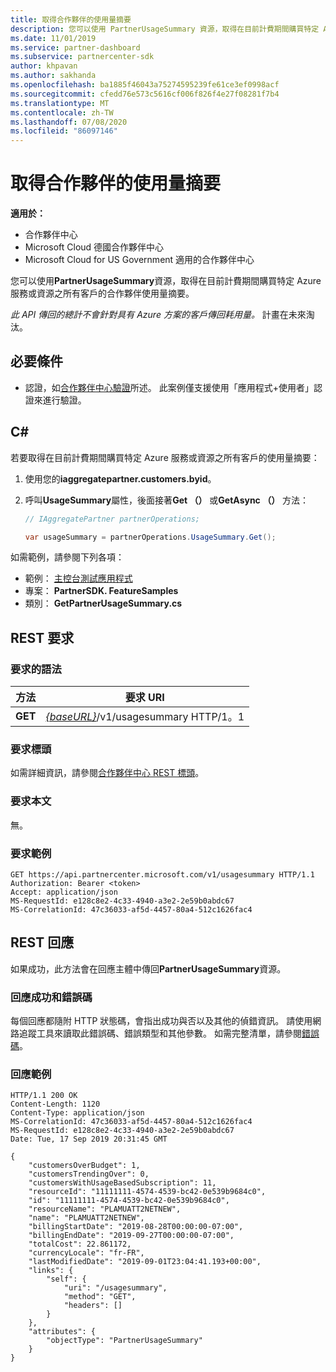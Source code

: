 ```yaml
---
title: 取得合作夥伴的使用量摘要
description: 您可以使用 PartnerUsageSummary 資源，取得在目前計費期間購買特定 Azure 服務或資源之所有客戶的合作夥伴使用量摘要。
ms.date: 11/01/2019
ms.service: partner-dashboard
ms.subservice: partnercenter-sdk
author: khpavan
ms.author: sakhanda
ms.openlocfilehash: ba1885f46043a75274595239fe61ce3ef0998acf
ms.sourcegitcommit: cfedd76e573c5616cf006f826f4e27f08281f7b4
ms.translationtype: MT
ms.contentlocale: zh-TW
ms.lasthandoff: 07/08/2020
ms.locfileid: "86097146"
---
```

# <a name="get-a-usage-summary-for-a-partner"></a>取得合作夥伴的使用量摘要

**適用於：**

- 合作夥伴中心
- Microsoft Cloud 德國合作夥伴中心
- Microsoft Cloud for US Government 適用的合作夥伴中心

您可以使用**PartnerUsageSummary**資源，取得在目前計費期間購買特定 Azure 服務或資源之所有客戶的合作夥伴使用量摘要。

*此 API 傳回的總計不會針對具有 Azure 方案的客戶傳回耗用量。* 計畫在未來淘汰。

## <a name="prerequisites"></a>必要條件

- 認證，如[合作夥伴中心驗證](partner-center-authentication.md)所述。 此案例僅支援使用「應用程式+使用者」認證來進行驗證。

## <a name="c"></a>C\#

若要取得在目前計費期間購買特定 Azure 服務或資源之所有客戶的使用量摘要：

1. 使用您的**iaggregatepartner.customers.byid**。

2. 呼叫**UsageSummary**屬性，後面接著**Get （）** 或**GetAsync （）** 方法：

    ``` csharp
    // IAggregatePartner partnerOperations;

    var usageSummary = partnerOperations.UsageSummary.Get();
    ```

如需範例，請參閱下列各項：

- 範例： [主控台測試應用程式](console-test-app.md)
- 專案： **PartnerSDK. FeatureSamples**
- 類別： **GetPartnerUsageSummary.cs**

## <a name="rest-request"></a>REST 要求

### <a name="request-syntax"></a>要求的語法

| 方法  | 要求 URI                                                         |
|---------|---------------------------------------------------------------------|
| **GET** | [*{baseURL}*](partner-center-rest-urls.md)/v1/usagesummary HTTP/1。1 |

### <a name="request-headers"></a>要求標頭

如需詳細資訊，請參閱[合作夥伴中心 REST 標頭](headers.md)。

### <a name="request-body"></a>要求本文

無。

### <a name="request-example"></a>要求範例

```http
GET https://api.partnercenter.microsoft.com/v1/usagesummary HTTP/1.1
Authorization: Bearer <token>
Accept: application/json
MS-RequestId: e128c8e2-4c33-4940-a3e2-2e59b0abdc67
MS-CorrelationId: 47c36033-af5d-4457-80a4-512c1626fac4
```

## <a name="rest-response"></a>REST 回應

如果成功，此方法會在回應主體中傳回**PartnerUsageSummary**資源。

### <a name="response-success-and-error-codes"></a>回應成功和錯誤碼

每個回應都隨附 HTTP 狀態碼，會指出成功與否以及其他的偵錯資訊。 請使用網路追蹤工具來讀取此錯誤碼、錯誤類型和其他參數。 如需完整清單，請參閱[錯誤碼](error-codes.md)。

### <a name="response-example"></a>回應範例

```http
HTTP/1.1 200 OK
Content-Length: 1120
Content-Type: application/json
MS-CorrelationId: 47c36033-af5d-4457-80a4-512c1626fac4
MS-RequestId: e128c8e2-4c33-4940-a3e2-2e59b0abdc67
Date: Tue, 17 Sep 2019 20:31:45 GMT

{
    "customersOverBudget": 1,
    "customersTrendingOver": 0,
    "customersWithUsageBasedSubscription": 11,
    "resourceId": "11111111-4574-4539-bc42-0e539b9684c0",
    "id": "11111111-4574-4539-bc42-0e539b9684c0",
    "resourceName": "PLAMUATT2NETNEW",
    "name": "PLAMUATT2NETNEW",
    "billingStartDate": "2019-08-28T00:00:00-07:00",
    "billingEndDate": "2019-09-27T00:00:00-07:00",
    "totalCost": 22.861172,
    "currencyLocale": "fr-FR",
    "lastModifiedDate": "2019-09-01T23:04:41.193+00:00",
    "links": {
        "self": {
            "uri": "/usagesummary",
            "method": "GET",
            "headers": []
        }
    },
    "attributes": {
        "objectType": "PartnerUsageSummary"
    }
}
```
